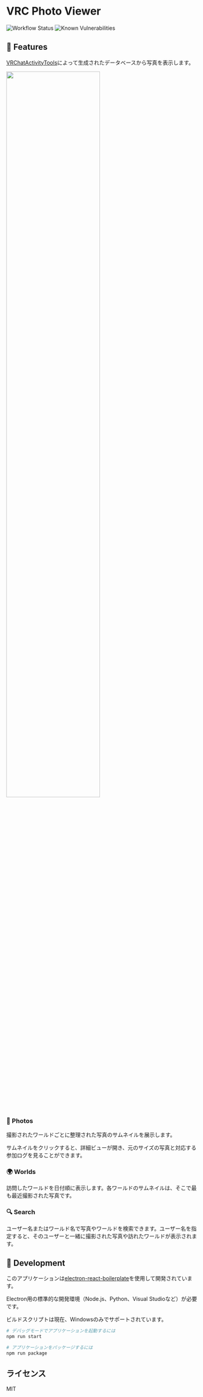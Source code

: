 # VRC Photo Viewer

![Workflow Status](https://github.com/vayacico/vrc-photo-viewer/actions/workflows/commit.yml/badge.svg)
![Known Vulnerabilities](https://snyk.io/test/github/vayacico/vrc-photo-viewer/badge.svg)

## 📘 Features

[VRChatActivityTools](https://booth.pm/ja/items/1690568)によって生成されたデータベースから写真を表示します。

<img src="https://user-images.githubusercontent.com/11732151/214317314-dded4414-b70a-41e3-878e-554c3cbabab4.png" width="70%">

### 📸 Photos

撮影されたワールドごとに整理された写真のサムネイルを展示します。

サムネイルをクリックすると、詳細ビューが開き、元のサイズの写真と対応する参加ログを見ることができます。

### 🌍 Worlds

訪問したワールドを日付順に表示します。各ワールドのサムネイルは、そこで最も最近撮影された写真です。

### 🔍 Search

ユーザー名またはワールド名で写真やワールドを検索できます。ユーザー名を指定すると、そのユーザーと一緒に撮影された写真や訪れたワールドが表示されます。

## 👷 Development

このアプリケーションは[electron-react-boilerplate](https://electron-react-boilerplate.js.org)を使用して開発されています。

Electron用の標準的な開発環境（Node.js、Python、Visual Studioなど）が必要です。

ビルドスクリプトは現在、Windowsのみでサポートされています。

```bash
# デバッグモードでアプリケーションを起動するには
npm run start

# アプリケーションをパッケージするには
npm run package
```

## ライセンス

MIT
